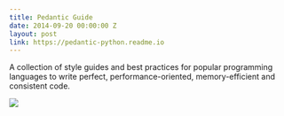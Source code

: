 ```yaml
---
title: Pedantic Guide
date: 2014-09-20 00:00:00 Z
layout: post
link: https://pedantic-python.readme.io
---
```


A collection of style guides and best practices for popular programming languages
to write perfect, performance-oriented, memory-efficient and consistent code.

![](https://res.cloudinary.com/dw9fem4ki/image/upload/v1418549469/pedantic_asnj0p.png)
